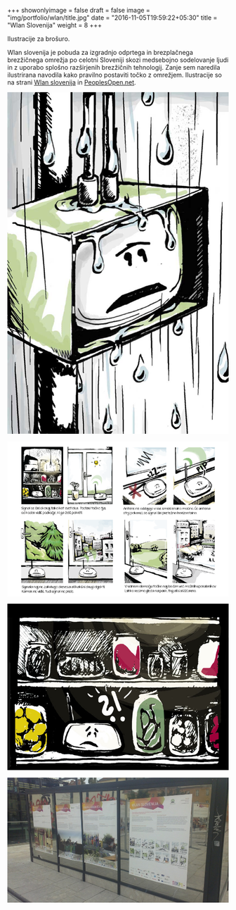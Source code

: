 +++
showonlyimage = false
draft = false
image = "img/portfolio/wlan/title.jpg"
date = "2016-11-05T19:59:22+05:30"
title = "Wlan Slovenija"
weight = 8
+++

Ilustracije za brošuro.
<!--more-->

Wlan slovenija je pobuda za izgradnjo odprtega in brezplačnega brezžičnega omrežja po celotni Sloveniji skozi medsebojno sodelovanje ljudi in z uporabo splošno razširjenih brezžičnih tehnologij. Zanje sem naredila ilustrirana navodila kako pravilno postaviti točko z omrežjem. Ilustracije so na strani [Wlan slovenija](https://wlan-si.net/en/gallery/) in [PeoplesOpen.net](https://peoplesopen.net/blog/how-to-position-your-mesh-node/).

![First page](/img/portfolio/wlan/title.jpg)

![Just illustration](/img/portfolio/wlan/zgibanka2a.png)

![Just illustration](/img/portfolio/wlan/wlanko2_800_600.jpg)

![Just illustration](/img/portfolio/wlan/wlan-exhibition.jpg)